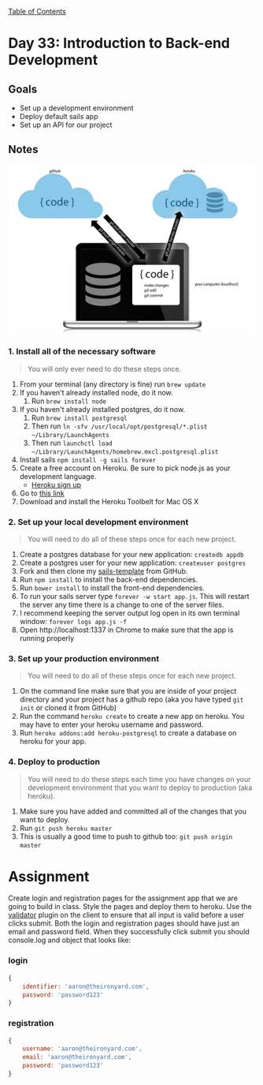[Table of Contents](/README.md)

# Day 33: Introduction to Back-end Development

## Goals
* Set up a development environment
* Deploy default sails app
* Set up an API for our project

## Notes

![overview diagram](/day-33/development-heroku.jpg)

### 1. Install all of the necessary software

> You will only ever need to do these steps once.

1. From your terminal (any directory is fine) run `brew update`
2. If you haven't already installed node, do it now.
	1. Run `brew install node`
3. If you haven't already installed postgres, do it now.
	1. Run `brew install postgresql`
	2. Then run `ln -sfv /usr/local/opt/postgresql/*.plist ~/Library/LaunchAgents`
	3. Then run `launchctl load ~/Library/LaunchAgents/homebrew.mxcl.postgresql.plist`
4. Install sails `npm install -g sails forever`
5. Create a free account on Heroku. Be sure to pick node.js as your development language.
	* [Heroku sign up](https://signup.heroku.com/dc)
6. Go to [this link](https://devcenter.heroku.com/articles/getting-started-with-nodejs#set-up)
7. Download and install the Heroku Toolbelt for Mac OS X

### 2. Set up your local development environment

> You will need to do all of these steps once for each new project.

1. Create a postgres database for your new application: `createdb appdb`
2. Create a postgres user for your new application: `createuser postgres`
3. Fork and then clone my [sails-template](https://github.com/TIY-Austin-Front-End-Engineering/sails-template) from GitHub.
4. Run `npm install` to install the back-end dependencies.
5. Run `bower install` to install the front-end dependencies. 
6. To run your sails server type `forever -w start app.js`. This will restart the server any time there is a change to one of the server files.
7. I recommend keeping the server output log open in its own terminal window: `forever logs app.js -f`
8. Open http://localhost:1337 in Chrome to make sure that the app is running properly

### 3. Set up your production environment

> You will need to do all of these steps once for each new project.

1. On the command line make sure that you are inside of your project directory and your project has a github repo (aka you have typed `git init` or cloned it from GitHub)
2. Run the command `heroku create` to create a new app on heroku. You may have to enter your heroku username and password.
3. Run `heroku addons:add heroku-postgresql` to create a database on heroku for your app.

### 4. Deploy to production

> You will need to do these steps each time you have changes on your development environment that you want to deploy to production (aka heroku).

1. Make sure you have added and committed all of the changes that you want to deploy.
2. Run `git push heroku master`
3. This is usually a good time to push to github too: `git push origin master`


# Assignment

Create login and registration pages for the assignment app that we are going to build in class. Style the pages and deploy them to heroku. Use the [validator](https://github.com/chriso/validator.js) plugin on the client to ensure that all input is valid before a user clicks submit. Both the login and registration pages should have just an email and password field. When they successfully click submit you should console.log and object that looks like:

### login
```js
{
	identifier: 'aaron@theironyard.com',
	password: 'password123'
}
```

### registration
```js
{
	username: 'aaron@theironyard.com',
	email: 'aaron@theironyard.com',
	password: 'password123'
}
```